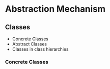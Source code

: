 # Abstraction Mechanism

## Classes

- Concrete Classes
- Abstract Classes
- Classes in class hierarchies

### Concrete Classes

